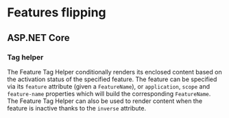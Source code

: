 # Features flipping
## ASP.NET Core
### Tag helper

The Feature Tag Helper conditionally renders its enclosed content based on the activation status of the specified feature. The feature can be specified via its `feature` attribute (given a `FeatureName`), or `application`, `scope` and `feature-name` properties which will build the corresponding `FeatureName`.
The Feature Tag Helper can also be used to render content when the feature is inactive thanks to the `inverse` attribute.